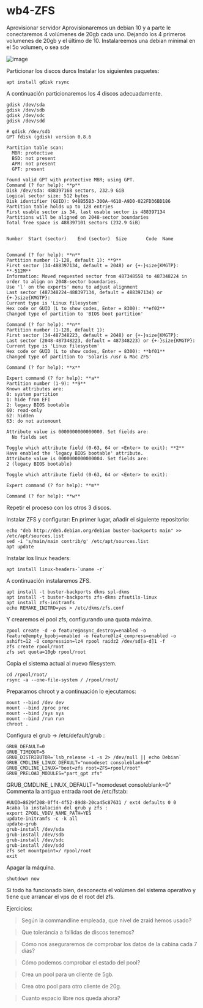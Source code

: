 # wb4-ZFS

Aprovisionar servidor
Aprovisionaremos un debian 10 y a parte le conectaremos 4 volúmenes de 20gb cada uno. Dejando los 4 primeros volumenes de 20gb y el último de 10. Instalareemos una debian minimal en el 5o volumen, o sea sde

![image](https://user-images.githubusercontent.com/65896169/126286322-f2573f01-ec24-41f8-aa84-9efa80712684.png)

Particionar los discos duros
Instalar los siguientes paquetes:

```
apt install gdisk rsync
```
A continuación particionaremos los 4 discos adecuadamente.

```
gdisk /dev/sda
gdisk /dev/sdb
gdisk /dev/sdc
gdisk /dev/sdd
```
```
# gdisk /dev/sdb
GPT fdisk (gdisk) version 0.8.6

Partition table scan:
  MBR: protective
  BSD: not present
  APM: not present
  GPT: present

Found valid GPT with protective MBR; using GPT.
Command (? for help): **p**
Disk /dev/sda: 488397168 sectors, 232.9 GiB
Logical sector size: 512 bytes
Disk identifier (GUID): 948B55B3-300A-4610-A9D0-022FD36BD186
Partition table holds up to 128 entries
First usable sector is 34, last usable sector is 488397134
Partitions will be aligned on 2048-sector boundaries
Total free space is 488397101 sectors (232.9 GiB)


Number  Start (sector)    End (sector)  Size       Code  Name


Command (? for help): **n**
Partition number (1-128, default 1): **9**
First sector (34-488397134, default = 2048) or {+-}size{KMGTP}: **-512M**
Information: Moved requested sector from 487348558 to 487348224 in
order to align on 2048-sector boundaries.
Use 'l' on the experts' menu to adjust alignment
Last sector (487348224-488397134, default = 488397134) or {+-}size{KMGTP}: 
Current type is 'Linux filesystem'
Hex code or GUID (L to show codes, Enter = 8300): **ef02**
Changed type of partition to 'BIOS boot partition'

Command (? for help): **n**
Partition number (1-128, default 1): 
First sector (34-487348223, default = 2048) or {+-}size{KMGTP}: 
Last sector (2048-487348223, default = 487348223) or {+-}size{KMGTP}: 
Current type is 'Linux filesystem'
Hex code or GUID (L to show codes, Enter = 8300): **bf01**
Changed type of partition to 'Solaris /usr & Mac ZFS'

Command (? for help): **x**

Expert command (? for help): **a**
Partition number (1-9): **9**
Known attributes are:
0: system partition
1: hide from EFI
2: legacy BIOS bootable
60: read-only
62: hidden
63: do not automount

Attribute value is 0000000000000000. Set fields are:
  No fields set

Toggle which attribute field (0-63, 64 or <Enter> to exit): **2**
Have enabled the 'legacy BIOS bootable' attribute.
Attribute value is 0000000000000004. Set fields are:
2 (legacy BIOS bootable)

Toggle which attribute field (0-63, 64 or <Enter> to exit): 

Expert command (? for help): **m**

Command (? for help): **w**
```

Repetir el proceso con los otros 3 discos.

Instalar ZFS y configurar:
En primer lugar, añadir el siguiente repositorio:

```
echo "deb http://deb.debian.org/debian buster-backports main" >> /etc/apt/sources.list
sed -i 's/main/main contrib/g' /etc/apt/sources.list
apt update
```
Instalar los linux headers:

```
apt install linux-headers-`uname -r`
```
A continuación instalaremos ZFS.

```
apt install -t buster-backports dkms spl-dkms
apt install -t buster-backports zfs-dkms zfsutils-linux
apt install zfs-initramfs
echo REMAKE_INITRD=yes > /etc/dkms/zfs.conf
```
Y crearemos el pool zfs, configurando una quota máxima.

```
zpool create -d -o feature@async_destroy=enabled -o feature@empty_bpobj=enabled -o feature@lz4_compress=enabled -o ashift=12 -O compression=lz4 rpool raidz2 /dev/sd[a-d]1 -f
zfs create rpool/root
zfs set quota=10gb rpool/root
```
Copia el sistema actual al nuevo filesystem.
```
cd /rpool/root/
rsync -a --one-file-system / /rpool/root/
```
Preparamos chroot y a continuación lo ejecutamos:
```
mount --bind /dev dev
mount --bind /proc proc
mount --bind /sys sys
mount --bind /run run
chroot .

```
Configura el grub -> /etc/default/grub :
```
GRUB_DEFAULT=0
GRUB_TIMEOUT=5
GRUB_DISTRIBUTOR=`lsb_release -i -s 2> /dev/null || echo Debian`
GRUB_CMDLINE_LINUX_DEFAULT="nomodeset consoleblank=0"
GRUB_CMDLINE_LINUX="boot=zfs root=ZFS=rpool/root"
GRUB_PRELOAD_MODULES="part_gpt zfs"
```

GRUB_CMDLINE_LINUX_DEFAULT="nomodeset consoleblank=0"
Commenta la antigua entrada root de /etc/fstab:
```
#UUID=8629f208-0ff4-4f52-89d8-20ca45c87631 / ext4 defaults 0 0
Acaba la instalación del grub y zfs :
export ZPOOL_VDEV_NAME_PATH=YES
update-initramfs -c -k all
update-grub
grub-install /dev/sda
grub-install /dev/sdb
grub-install /dev/sdc
grub-install /dev/sdd
zfs set mountpoint=/ rpool/root
exit
```
Apagar la máquina.
```
shutdown now
```
Si todo ha funcionado bien, desconecta el volúmen del sistema operativo y tiene que arrancar el vps de el root del zfs.

Ejercicios:

> Según la commandline empleada, que nivel de zraid hemos usado?

> Que toleráncia a fallidas de discos tenemos?

> Cómo nos aseguraremos de comprobar los datos de la cabina cada 7 días?

> Cómo podemos comprobar el estado del pool?

> Crea un pool para un cliente de 5gb.

> Crea otro pool para otro cliente de 20g.

> Cuanto espacio libre nos queda ahora?
